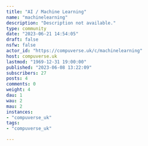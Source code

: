 ```yaml
---
title: "AI / Machine Learning" 
name: "machinelearning"
description: "Description not available."
type: community
date: "2023-06-21 14:54:05"
draft: false
nsfw: false
actor_id: "https://compuverse.uk/c/machinelearning"
host: compuverse.uk
lastmod: "1969-12-31 19:00:00"
published: "2023-06-08 13:22:09"
subscribers: 27
posts: 4
comments: 0
weight: 4
dau: 1
wau: 2
mau: 2
instances:
- "compuverse_uk"
tags: 
- "compuverse_uk"

---
```

